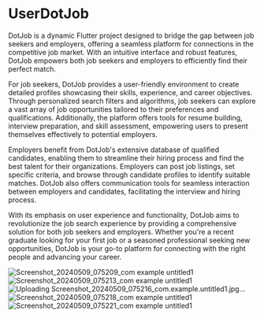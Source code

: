 ﻿# UserDotJob
 DotJob is a dynamic Flutter project designed to bridge the gap between job seekers and employers, offering a seamless platform for connections in the competitive job market. With an intuitive interface and robust features, DotJob empowers both job seekers and employers to efficiently find their perfect match.

For job seekers, DotJob provides a user-friendly environment to create detailed profiles showcasing their skills, experience, and career objectives. Through personalized search filters and algorithms, job seekers can explore a vast array of job opportunities tailored to their preferences and qualifications. Additionally, the platform offers tools for resume building, interview preparation, and skill assessment, empowering users to present themselves effectively to potential employers.

Employers benefit from DotJob's extensive database of qualified candidates, enabling them to streamline their hiring process and find the best talent for their organizations. Employers can post job listings, set specific criteria, and browse through candidate profiles to identify suitable matches. DotJob also offers communication tools for seamless interaction between employers and candidates, facilitating the interview and hiring process.

With its emphasis on user experience and functionality, DotJob aims to revolutionize the job search experience by providing a comprehensive solution for both job seekers and employers. Whether you're a recent graduate looking for your first job or a seasoned professional seeking new opportunities, DotJob is your go-to platform for connecting with the right people and advancing your career.

![Screenshot_20240509_075209_com example untitled1](https://github.com/Shady19-design/UserDotJob/assets/90114980/ccd07a37-ee3f-4c22-b74d-ae76545c29c9)
![Screenshot_20240509_075213_com example untitled1](https://github.com/Shady19-design/UserDotJob/assets/90114980/fc3f34fc-3a64-411d-a87d-798d5aa488ac)
![Uploading Screenshot_20240509_075216_com.example.untitled1.jpg…]()
![Screenshot_20240509_075218_com example untitled1](https://github.com/Shady19-design/UserDotJob/assets/90114980/8ee02cb7-ad80-4320-bf95-ff0ac786b853)
![Screenshot_20240509_075221_com example untitled1](https://github.com/Shady19-design/UserDotJob/assets/90114980/ed27b933-98c7-4416-9056-2068966a65c6)


